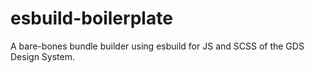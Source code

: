 # esbuild-boilerplate

A bare-bones bundle builder using esbuild for JS and SCSS of the GDS Design System.
